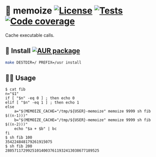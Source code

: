 :floppy_disk: memoize
[![License](https://img.shields.io/github/license/make-github-pseudonymous-again/memoize.svg?style=flat)](https://raw.githubusercontent.com/make-github-pseudonymous-again/memoize/main/LICENSE)
[![Tests](https://img.shields.io/github/workflow/status/make-github-pseudonymous-again/memoize/ci:test?event=push&label=tests)](https://github.com/make-github-pseudonymous-again/memoize/actions/workflows/ci:test.yml?query=branch:main)
[![Code coverage](https://img.shields.io/codecov/c/github/make-github-pseudonymous-again/memoize.svg)](https://codecov.io/gh/make-github-pseudonymous-again/memoize)
==

Cache executable calls.

## :minidisc: Install [![AUR package](https://img.shields.io/aur/version/memoize)](https://aur.archlinux.org/packages/memoize)

```sh
make DESTDIR=/ PREFIX=/usr install
```

## :woman_astronaut: Usage

```shell
$ cat fib
n="$1"
if [ "$n" -eq 0 ] ; then echo 0
elif [ "$n" -eq 1 ] ; then echo 1
else
	a="$(MEMOIZE_CACHE="/tmp/${USER}-memoize" memoize 9999 sh fib $((n-1)))"
	b="$(MEMOIZE_CACHE="/tmp/${USER}-memoize" memoize 9999 sh fib $((n-2)))"
	echo "$a + $b" | bc
fi
$ sh fib 100
354224848179261915075
$ sh fib 200
280571172992510140037611932413038677189525
```

